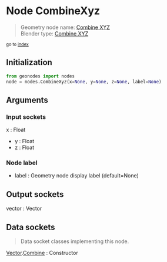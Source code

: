 
# Node CombineXyz

> Geometry node name: [Combine XYZ](https://docs.blender.org/manual/en/latest/modeling/geometry_nodes/material/combine_xyz.html)<br>
  Blender type: [Combine XYZ](https://docs.blender.org/api/current/bpy.types.ShaderNodeCombineXYZ.html)
  
<sub>go to [index](/docs/index.md)</sub>

## Initialization

```python
from geonodes import nodes
node = nodes.CombineXyz(x=None, y=None, z=None, label=None)
```



## Arguments


### Input sockets

x : Float
- y : Float
- z : Float

### Node label

- label : Geometry node display label (default=None)

## Output sockets

vector : Vector

## Data sockets

> Data socket classes implementing this node.
  
[Vector](/docs/sockets/Vector.md).[Combine](/docs/sockets/Vector.md#combine) : Constructor

